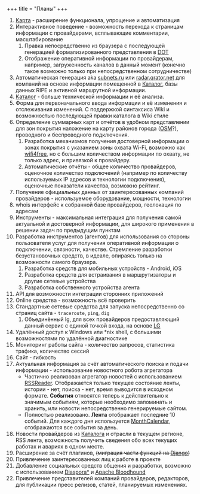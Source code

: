 +++
title = "Планы"
+++

1. [Карта](/links) - расширение функционала, упрощение и автоматизация
 1. Интерактивное поведение - возможность перехода к страницам информации с провайдерами, всплывающие комментарии, масштабирование
      1. Правка непосредственно из браузера с последующей генерацией формализированного представления в [DOT](https://ru.wikipedia.org/wiki/DOT_(язык))
      1. Отображение оперативной информации по провайдерам, например, загруженность каналов в данный момент (конечно такое возможно только при непосредственном сотрудничестве)
 1. Автоматическая генерация aka [subnets.ru](http://subnets.ru/as_graph.php) или [radar.qrator.net](http://radar.qrator.net/graph?asnum=65535) для компаний на основе информации помещенной в [Каталог](/dir), базы данных RIPE и активной маршрутной информации.
1. [Каталог](/dir) - больше технической информации и её анализа.
 1. Форма для первоначального ввода информации и её изменения и отслеживания изменений. С поддержкой синтаксиса Wiki и возможностью последующей правки каталога в Wiki стиле
 1. Определение суммарных карт и отчётов в удобном представлении для зон покрытия наложение на карту районов города ([OSM](http://openstreetmap.ru)?), проводного и беспроводного подключения.
      1. Разработка механизмов получения достоверной информации о зонах покрытия с указанием зоны охвата Wi-Fi, возможно как [wifi4free](http://wifi4free.ru/volgograd/), но с большим количеством информации по охвату, не только адрес, и привязкой к провайдеру.
      1. Автоматические отчёты - общее количество провайдеров, оценочное количество подключений (например по количеству используемых IP адресов и технологии подключения), оценочные показатели качества, возможно рейтинг.
 1. Получение официальных данных от заинтересованных компаний провайдеров - используемое оборудование, мощности, технологии
 1. whois интерфейс к собранной базе провайдеров, геолокация по адресам
1. Инструменты - максимальная интеграция для получения самой актуальной и достоверной информации, для широкого применения в решении задач по предыдущим пунктам
 1. Разработка инструментов (агентов) для использования со стороны пользователя услуг для получения оперативной информации о подключении, связности, качестве. Стремление разработки безустановочных средств, в идеале, опираясь только на возможности самого браузера.
      1. Разработка средств для мобильных устройств - Android, iOS
      1. Разработка средств для встраивания в маршрутизаторы и другие сетевые устройства
      1. Разработка собственного устройства агента
 1. API для возможности интеграции сторонних приложений
1. Online средства - возможность всё проверить
 1. Стандартные сетевые средства для запуска непосредственно со страниц сайта - `traceroute`, `ping`, `dig`
      1. Объединённый lg, для всех провайдеров предоставляющий данный сервис с единой точкой входа, на основе [LG](http://wiki.version6.net/)
 1. Удалённый доступ к Windows или *nix shell, с большими возможностями по удалённой диагностике
 1. Мониторинг работы сайта - количество запросов, статистика трафика, количество сессий
1. Сайт - гибкость
 1. Актуальная информация за счёт автоматического поиска и подачи информации - использование новостного робота агрегатора
      - Частично реализован агрегатор новостей с использованием [RSSReader](http://moinmo.in/MacroMarket/RSSReader). Отображается только текущее состояние ленты, истории - нет, поиска - нет, время выводится в исходном формате. **События** относятся теперь к действительно к значимым событиям, которые необходимо запоминать и хранить, или новости непосредственно генерируемые сайтом.
      - Полностью реализовано. **Лента** отображает последние 10 событий. Для каждого дня используется [MonthCalendar](http://moinmo.in/MacroMarket/MonthCalendar), отображаются все события за день.
 1. Новости провайдеров из [Каталога](/dir) и отрасли в текущем регионе, RSS лента, возможность получить сведения обо всех текущих работах и авариях в одном месте.
 1. Расширение за счёт плагинов, ~~(миграция части функций на [Django](https://ru.wikipedia.org/wiki/Django))~~
1. Привлечение заинтересованных лиц к работе в проекте
 1. Добавление социальных средств общения и разработки, возможно с использованием [Diaspora*](https://ru.wikipedia.org/wiki/Diaspora_(социальная_сеть)) и [Apache Bloodhound](https://wikipedia.org/wiki/Apache_Bloodhound)
 1. Привлечение представителей компаний провайдеров, редакторов, для публикации пресс релизов, статей, планируемых изменениях. 